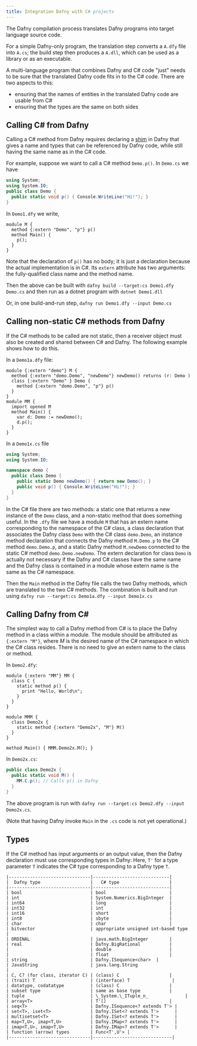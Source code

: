 ```yaml
---
title: Integration Dafny with C# projects
---
```


The Dafny compilation process translates Dafny programs into target language
source code. 

For a simple Dafny-only program, the translation step converts a `A.dfy` file into `A.cs`;
the build step then produces a `A.dll`, which can be used as a library or as an executable.

A multi-language program that combines Dafny and C#
code "just" needs to be sure that the translated Dafny code fits in
to the C# code. There are two aspects to this:
- ensuring that the names of entities in the translated Dafny code are usable from C#
- ensuring that the types are the same on both sides

## Calling C# from Dafny

Calling a C# method from Dafny requires declaring a [shim](https://en.wikipedia.org/wiki/Shim_(computing)) in Dafny that gives a name and types
that can be referenced by Dafny code, while still having the same name as in the C# code.

For example, suppose we want to call a C# method `Demo.p()`. In `Demo.cs` we have
```cs
using System;
using System.IO;
public class Demo {
  public static void p() { Console.WriteLine("Hi!"); }
}
```
In `Demo1.dfy` we write,
```dafny
module M {
  method {:extern "Demo", "p"} p() 
  method Main() {
    p();
  }
}
```
Note that the declaration of `p()` has no body; it is just a declaration because the actual implementation is in C#.
Its `extern` attribute has two arguments: the fully-qualified class name and the method name.

Then the above can be built with
`dafny build --target:cs Demo1.dfy Demo.cs`
and then run as a dotnet program with
`dotnet Demo1.dll`

Or, in one build-and-run step, 
`dafny run Demo1.dfy --input Demo.cs`

## Calling non-static C# methods from Dafny

If the C# methods to be called are not static, then a receiver object
must also be created and shared between C# and Dafny. The following
example shows how to do this.

In a `Demo1a.dfy` file:
```dafny
module {:extern "demo"} M {
  method {:extern "demo.Demo", "newDemo"} newDemo() returns (r: Demo )
  class {:extern "Demo" } Demo {
    method {:extern "demo.Demo", "p"} p()
  }
}
module MM {
  import opened M
  method Main() {
    var d: Demo := newDemo();
    d.p();
  }
}
```
In a `Demo1x.cs` file
```cs
using System;
using System.IO;

namespace demo {
  public class Demo {
    public static Demo newDemo() { return new Demo(); }
    public void p() { Console.WriteLine("Hi!"); }
  }
}
```
In the C# file there are two methods: a static one that returns a new instance of the `Demo` class, and a non-static method that does something useful.
In the `.dfy` file we have a module `M` that has an extern name corresponding
to the namespace of the C# class, a class declaration that associates the
Dafny class `Demo` with the C# class `demo.Demo`, an instance method
declaration that connects the Dafny method `M.Demo.p` to the C# method
`demo.Demo.p`, and a static Dafny method `M.newDemo` connected to the
static C# method `demo.Demo.newDemo`.
The extern declaration for class `Demo` is actually not necessary if the
Dafny and C# classes have the same name and the Dafny class is contained in
a module whose extern name is the same as the C# namespace.

Then the `Main` method in the Dafny file calls the two Dafny methods, which are
translated to the two C# methods. The combination is built and run using
`dafny run --target:cs Demo1a.dfy --input Demo1x.cs`

## Calling Dafny from C#

The simplest way to call a Dafny method from C# is to place the Dafny
method in a class within a module. The module should be attributed as
`{:extern "M"}`, where _M_ is the desired name of the C# namespace in
which the C# class resides. There is no need to give an extern name to the
class or method.

In `Demo2.dfy`:
```dafny
module {:extern "MM"} MM {
  class C {
    static method p() {
      print "Hello, World\n";
    }
  }
}

module MMM {
  class Demo2x {
    static method {:extern "Demo2x", "M"} M()
  }
}

method Main() { MMM.Demo2x.M(); }
```
In `Demo2x.cs`:
```cs
public class Demo2x {
  public static void M() {
    MM.C.p(); // Calls p() in Dafny
  }
}
```

The above program is run with `dafny run --target:cs Demo2.dfy --input Demo2x.cs`.

(Note that having Dafny invoke `Main` in the `.cs` code is not yet operational.)

## Types

If the C# method has input arguments or an output value, then the Dafny declaration must use
corresponding types in Dafny:
Here, `T'` for a type parameter `T` indicates the C# type corresponding to a Dafny type `T`.
```
|-------------------------------|-----------------------------|
|  Dafny type                   |   C# type                   |
|-------------------------------|-----------------------------|
| bool                          | bool                        |
| int                           | System.Numerics.BigInteger  |
| int64                         | long                        |
| int32                         | int                         |
| int16                         | short                       |
| int8                          | sbyte                       |
| char                          | char                        |
| bitvector                     | appropriate unsigned int-based type  |
| ORDINAL                       | java.math.BigInteger        |
| real                          | Dafny.BigRational           |
|                               | double                      |
|                               | float                       |
| string                        | Dafny.ISequence<char>  |
| JavaString                    | java.lang.String                        |
| C, C? (for class, iterator C) | (class) C                   |
| (trait) T                     | (interface) T                |
| datatype, codatatype          | (class) C                   |
| subset type                   | same as base type           |
| tuple                         | \_System.\_ITuple_n_              |
| array<T>                      | T'[]                        |
| seq<T>                        | Dafny.ISequence<? extends T'> |
| set<T>, iset<T>               | Dafny.ISet<? extends T'>      |
| multisetset<T>                | Dafny.ISet<? extends T'>      |
| map<T,U>, imap<T,U>           | Dafny.IMap<? extends T'>      |
| imap<T,U>, imap<T,U>          | Dafny.IMap<? extends T'>      |
| function (arrow) types        | Func<T',U'> |
|-------------------------------|------------------------------|

